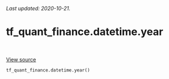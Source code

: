 <!--
This file is generated by a tool. Do not edit directly.
For open-source contributions the docs will be updated automatically.
-->

*Last updated: 2020-10-21.*

<div itemscope itemtype="http://developers.google.com/ReferenceObject">
<meta itemprop="name" content="tf_quant_finance.datetime.year" />
<meta itemprop="path" content="Stable" />
</div>

# tf_quant_finance.datetime.year

<!-- Insert buttons and diff -->

<table class="tfo-notebook-buttons tfo-api" align="left">
</table>

<a target="_blank" href="https://github.com/google/tf-quant-finance/blob/master/tf_quant_finance/datetime/periods.py">View source</a>





```python
tf_quant_finance.datetime.year()
```



<!-- Placeholder for "Used in" -->
